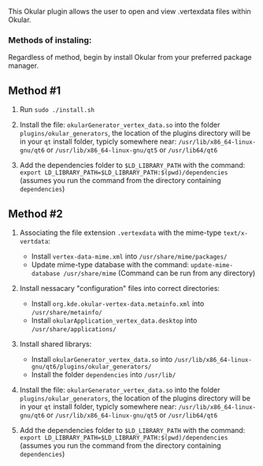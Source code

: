 This Okular plugin allows the user to open and view .vertexdata files within Okular.

### Methods of instaling:

Regardless of method, begin by install Okular from your preferred package manager.

## Method #1
1. Run `sudo ./install.sh`

2. Install the file: `okularGenerator_vertex_data.so` into the folder `plugins/okular_generators`, the location of the plugins directory will be in your `qt` install folder, typicly somewhere near:
`/usr/lib/x86_64-linux-gnu/qt6` or
`/usr/lib/x86_64-linux-gnu/qt5` or
`/usr/lib64/qt6`

3. Add the dependencies folder to `$LD_LIBRARY_PATH` with the command: `export LD_LIBRARY_PATH=$LD_LIBRARY_PATH:$(pwd)/dependencies` (assumes you run the command from the directory containing `dependencies`)

## Method #2
1. Associating the file extension `.vertexdata` with the mime-type `text/x-vertdata`:
    - Install `vertex-data-mime.xml` into `/usr/share/mime/packages/`
    - Update mime-type database with the command: `update-mime-database /usr/share/mime`
(Command can be run from any directory)

2. Install nessacary "configuration" files into correct directories:
    - Install `org.kde.okular-vertex-data.metainfo.xml` into `/usr/share/metainfo/`
    - Install `okularApplication_vertex_data.desktop` into `/usr/share/applications/`

3. Install shared librarys:
    - Install `okularGenerator_vertex_data.so` into `/usr/lib/x86_64-linux-gnu/qt6/plugins/okular_generators/`
    - Install the folder `dependencies` into `/usr/lib/`

4. Install the file: `okularGenerator_vertex_data.so` into the folder `plugins/okular_generators`, the location of the plugins directory will be in your `qt` install folder, typicly somewhere near:
`/usr/lib/x86_64-linux-gnu/qt6` or
`/usr/lib/x86_64-linux-gnu/qt5` or
`/usr/lib64/qt6`

5. Add the dependencies folder to `$LD_LIBRARY_PATH` with the command: `export LD_LIBRARY_PATH=$LD_LIBRARY_PATH:$(pwd)/dependencies` (assumes you run the command from the directory containing `dependencies`)

